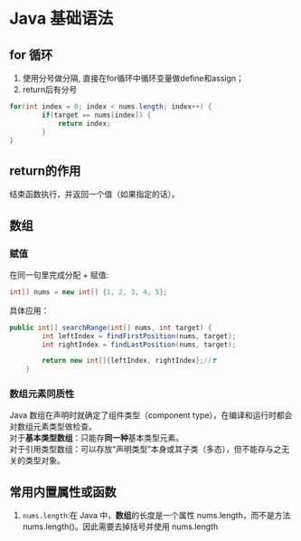 # Java 基础语法
## for 循环
1. 使用分号做分隔, 直接在for循环中循环变量做define和assign；
2. return后有分号
```java
for(int index = 0; index < nums.length; index++) {
        if(target == nums[index]) {
            return index;
        }
}
```
## return的作用
结束函数执行，并返回一个值（如果指定的话）。
## 数组
### 赋值
在同一句里完成分配 + 赋值:
```java
int[] nums = new int[] {1, 2, 3, 4, 5};
```
具体应用：
```java
public int[] searchRange(int[] nums, int target) {
        int leftIndex = findFirstPosition(nums, target);
        int rightIndex = findLastPosition(nums, target);

        return new int[]{leftIndex, rightIndex};//❣️
    }
```
### 数组元素同质性
Java 数组在声明时就确定了组件类型（component type），在编译和运行时都会对数组元素类型做检查。<br>
对于**基本类型数组**：只能存**同一种**基本类型元素。<br>
对于引用类型数组：可以存放“声明类型”本身或其子类（多态），但不能存与之无关的类型对象。
## 常用内置属性或函数
1. `nums.length`:在 Java 中，**数组**的长度是一个属性 nums.length，而不是方法 nums.length()。因此需要去掉括号并使用 nums.length